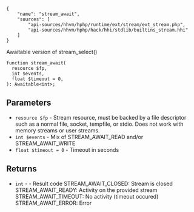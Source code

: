 ``` yamlmeta
{
    "name": "stream_await",
    "sources": [
        "api-sources/hhvm/hphp/runtime/ext/stream/ext_stream.php",
        "api-sources/hhvm/hphp/hack/hhi/stdlib/builtins_stream.hhi"
    ]
}
```




Awaitable version of stream_select()







``` Hack
function stream_await(
  resource $fp,
  int $events,
  float $timeout = 0,
): Awaitable<int>;
```




## Parameters




+ ` resource $fp ` - Stream resource, must be backed by a file descriptor
  such as a normal file, socket, tempfile, or stdio.
  Does not work with memory streams or user streams.
+ ` int $events ` - Mix of STREAM_AWAIT_READ and/or STREAM_AWAIT_WRITE
+ ` float $timeout = 0 ` - Timeout in seconds




## Returns




* ` int ` - - Result code
  STREAM_AWAIT_CLOSED: Stream is closed
  STREAM_AWAIT_READY: Activity on the provided stream
  STREAM_AWAIT_TIMEOUT: No activity (timeout occured)
  STREAM_AWAIT_ERROR: Error
<!-- HHAPIDOC -->
